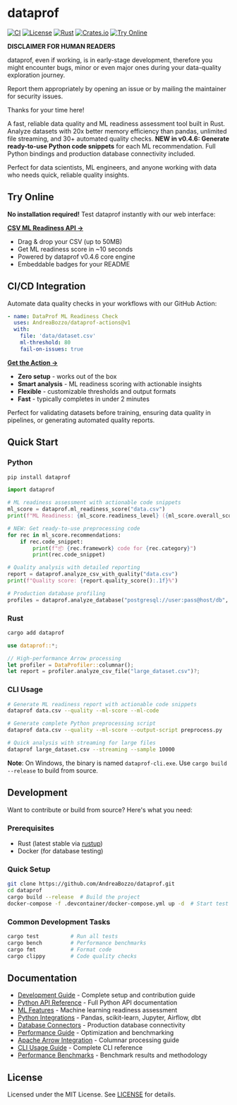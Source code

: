 # dataprof

[![CI](https://github.com/AndreaBozzo/dataprof/workflows/CI/badge.svg)](https://github.com/AndreaBozzo/dataprof/actions)
[![License](https://img.shields.io/github/license/AndreaBozzo/dataprof)](LICENSE)
[![Rust](https://img.shields.io/badge/rust-1.70%2B-orange.svg)](https://www.rust-lang.org)
[![Crates.io](https://img.shields.io/crates/v/dataprof.svg)](https://crates.io/crates/dataprof)
[![Try Online](https://img.shields.io/badge/Try%20Online-CSV%20ML%20Readiness-blue?style=flat&logo=vercel)](https://csv-mlready-api.vercel.app)

**DISCLAIMER FOR HUMAN READERS**

dataprof, even if working, is in early-stage development, therefore you might encounter bugs, minor or even major ones during your data-quality exploration journey.

Report them appropriately by opening an issue or by mailing the maintainer for security issues.

Thanks for your time here!

A fast, reliable data quality and ML readiness assessment tool built in Rust. Analyze datasets with 20x better memory efficiency than pandas, unlimited file streaming, and 30+ automated quality checks. **NEW in v0.4.6: Generate ready-to-use Python code snippets** for each ML recommendation. Full Python bindings and production database connectivity included.

Perfect for data scientists, ML engineers, and anyone working with data who needs quick, reliable quality insights.

## Try Online

**No installation required!** Test dataprof instantly with our web interface:

**[CSV ML Readiness API →](https://csv-mlready-api.vercel.app)**

- Drag & drop your CSV (up to 50MB)
- Get ML readiness score in ~10 seconds
- Powered by dataprof v0.4.6 core engine
- Embeddable badges for your README

## CI/CD Integration

Automate data quality checks in your workflows with our GitHub Action:

```yaml
- name: DataProf ML Readiness Check
  uses: AndreaBozzo/dataprof-actions@v1
  with:
    file: 'data/dataset.csv'
    ml-threshold: 80
    fail-on-issues: true
```

**[Get the Action →](https://github.com/AndreaBozzo/dataprof-actions)**

- **Zero setup** - works out of the box
- **Smart analysis** - ML readiness scoring with actionable insights
- **Flexible** - customizable thresholds and output formats
- **Fast** - typically completes in under 2 minutes

Perfect for validating datasets before training, ensuring data quality in pipelines, or generating automated quality reports.

## Quick Start

### Python
```bash
pip install dataprof
```

```python
import dataprof

# ML readiness assessment with actionable code snippets
ml_score = dataprof.ml_readiness_score("data.csv")
print(f"ML Readiness: {ml_score.readiness_level} ({ml_score.overall_score:.1f}%)")

# NEW: Get ready-to-use preprocessing code
for rec in ml_score.recommendations:
    if rec.code_snippet:
        print(f"📦 {rec.framework} code for {rec.category}")
        print(rec.code_snippet)

# Quality analysis with detailed reporting
report = dataprof.analyze_csv_with_quality("data.csv")
print(f"Quality score: {report.quality_score():.1f}%")

# Production database profiling
profiles = dataprof.analyze_database("postgresql://user:pass@host/db", "users")
```

### Rust
```bash
cargo add dataprof
```

```rust
use dataprof::*;

// High-performance Arrow processing
let profiler = DataProfiler::columnar();
let report = profiler.analyze_csv_file("large_dataset.csv")?;
```

### CLI Usage
```bash
# Generate ML readiness report with actionable code snippets
dataprof data.csv --quality --ml-score --ml-code

# Generate complete Python preprocessing script
dataprof data.csv --quality --ml-score --output-script preprocess.py

# Quick analysis with streaming for large files
dataprof large_dataset.csv --streaming --sample 10000
```

**Note**: On Windows, the binary is named `dataprof-cli.exe`. Use `cargo build --release` to build from source.

## Development

Want to contribute or build from source? Here's what you need:

### Prerequisites
- Rust (latest stable via [rustup](https://rustup.rs/))
- Docker (for database testing)

### Quick Setup
```bash
git clone https://github.com/AndreaBozzo/dataprof.git
cd dataprof
cargo build --release  # Build the project
docker-compose -f .devcontainer/docker-compose.yml up -d  # Start test databases
```

### Common Development Tasks
```bash
cargo test          # Run all tests
cargo bench         # Performance benchmarks
cargo fmt           # Format code
cargo clippy        # Code quality checks
```

## Documentation

- [Development Guide](docs/DEVELOPMENT.md) - Complete setup and contribution guide
- [Python API Reference](docs/python/API_REFERENCE.md) - Full Python API documentation
- [ML Features](docs/python/ML_FEATURES.md) - Machine learning readiness assessment
- [Python Integrations](docs/python/INTEGRATIONS.md) - Pandas, scikit-learn, Jupyter, Airflow, dbt
- [Database Connectors](docs/guides/database-connectors.md) - Production database connectivity
- [Performance Guide](docs/guides/performance-guide.md) - Optimization and benchmarking
- [Apache Arrow Integration](docs/guides/apache-arrow-integration.md) - Columnar processing guide
- [CLI Usage Guide](docs/guides/CLI_USAGE_GUIDE.md) - Complete CLI reference
- [Performance Benchmarks](docs/project/benchmarking.md) - Benchmark results and methodology

## License

Licensed under the MIT License. See [LICENSE](LICENSE) for details.
